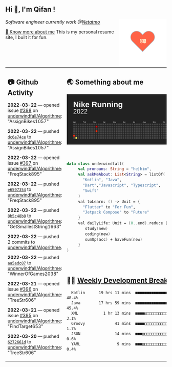 <h2> Hi 👋, I'm Qifan ! </h2>
<a href="https://github.com/underwindfall/iBeats"><img align="right" width="150px" src="https://raw.githubusercontent.com/underwindfall/iBeats/main/files/heart.svg"/></a>
<p><em>Software engineer currently work @<a href="https://www.netatmo.com">Netatmo</a></em></p>
<p><a href="https://qifanyang.com/resume" target="_blank"> 🔭 Know more about me</a> This is my personal resume site, I built it for fun.</p>
<table><tr><td valign="top" rowspan="2">

 ## 📷 Github Activity
 <!-- githubActivity starts -->
  **2022-03-22** — opened issue [#398](https://api.github.com/repos/underwindfall/Algorithme/issues/398) on [underwindfall/Algorithme](https://api.github.com/repos/underwindfall/Algorithme): "AssignBikes1057"

  **2022-03-22** — pushed [`dc6e74ce`](https://github.com/underwindfall/Algorithme/commit/dc6e74cebce3be44e9215f66cc80202885fc9de0) to [underwindfall/Algorithme](https://api.github.com/repos/underwindfall/Algorithme): "AssignBikes1057"

  **2022-03-22** — opened issue [#397](https://api.github.com/repos/underwindfall/Algorithme/issues/397) on [underwindfall/Algorithme](https://api.github.com/repos/underwindfall/Algorithme): "FreqStack895"

  **2022-03-22** — pushed [`e6597354`](https://github.com/underwindfall/Algorithme/commit/e6597354ef5e188d9e22e60e5020269684838df3) to [underwindfall/Algorithme](https://api.github.com/repos/underwindfall/Algorithme): "FreqStack895"

  **2022-03-22** — pushed [`8b5c48b8`](https://github.com/underwindfall/Algorithme/commit/8b5c48b866ed5af105206d4f6bcacfa8779427fa) to [underwindfall/Algorithme](https://api.github.com/repos/underwindfall/Algorithme): "GetSmallestString1663"

  **2022-03-22** — pushed 2 commits to [underwindfall/Algorithme](https://api.github.com/repos/underwindfall/Algorithme).

  **2022-03-22** — pushed [`aa5adc87`](https://github.com/underwindfall/Algorithme/commit/aa5adc873185075ab67e3910bff8e3c4a3768699) to [underwindfall/Algorithme](https://api.github.com/repos/underwindfall/Algorithme): "WinnerOfGames2038"

  **2022-03-21** — opened issue [#396](https://api.github.com/repos/underwindfall/Algorithme/issues/396) on [underwindfall/Algorithme](https://api.github.com/repos/underwindfall/Algorithme): "TreeStr606"

  **2022-03-21** — opened issue [#395](https://api.github.com/repos/underwindfall/Algorithme/issues/395) on [underwindfall/Algorithme](https://api.github.com/repos/underwindfall/Algorithme): "FindTarget653"

  **2022-03-20** — pushed [`6272661d`](https://github.com/underwindfall/Algorithme/commit/6272661db8836c0325e4dfffe2f6f239106b3c2f) to [underwindfall/Algorithme](https://api.github.com/repos/underwindfall/Algorithme): "TreeStr606"
 <!-- githubActivity ends -->
 </td><td valign="top">

 ## 🌏 Something about me
 <!-- profile starts -->
 <a href="https://github.com/underwindfall" width="100%">
   <img src="https://github.com/underwindfall/GitHubPoster/blob/main/examples/nike.svg"/>
 </a>
 <br/>
 <br/>
 <br/>

 ```kotlin
 data class underwindfall(
      val pronouns: String = "he|him",
      val askMeAbout: List<String> = listOf(
        "Kotlin", "Java",
        "Dart","Javascript", "Typescript",
        "Swift"
      )
      val toLearn: () -> Unit = {
        "Flutter" to "For Fun",
        "Jetpack Compose" to "Future"
      }
      val dailyLife: Unit = (0..end).reduce { acc, new ->
         study(new)
         coding(new)
         sumUp(acc) + haveFun(new)
      }
 )
 ```
 <!-- profile ends -->
 </td></tr><tr><td valign="top">

 ## 🏊‍♂️ <a href="https://gist.github.com/underwindfall/377ee88ba1fabd1e93516e48ca9c61eb" target="_blank">Weekly Development Breakdown</a>
  <!-- codeTime starts -->
  ```text
    Kotlin      19 hrs 11 mins  ■■■■■■■■■■■■■■■□□□□□□□□□  48.4%
    Java        17 hrs 59 mins  ■■■■■■■■■■■■■■◱□□□□□□□□□  45.4%
    XML           1 hr 13 mins  ■■■■◱□□□□□□□□□□□□□□□□□□□   3.1%
    Groovy             41 mins  ■■■■□□□□□□□□□□□□□□□□□□□□   1.7%
    JSON               14 mins  ■■■▥□□□□□□□□□□□□□□□□□□□□   0.6%
    YAML                9 mins  ■■■▥□□□□□□□□□□□□□□□□□□□□   0.4%
  ```
  <!-- codeTime starts -->
  </td></tr></table>